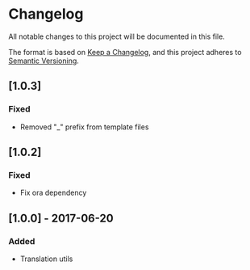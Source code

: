 # Changelog

All notable changes to this project will be documented in this file.

The format is based on [Keep a Changelog](https://keepachangelog.com/en/1.0.0/),
and this project adheres to [Semantic Versioning](https://semver.org/spec/v2.0.0.html).

## [1.0.3]

### Fixed

- Removed "\_" prefix from template files

## [1.0.2]

### Fixed

- Fix ora dependency

## [1.0.0] - 2017-06-20

### Added

- Translation utils

